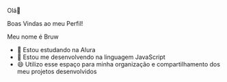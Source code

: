 Olá👋

Boas Vindas ao meu Perfil!

Meu nome é Bruw

- 🔭 Estou estudando na Alura
- 🌱 Estou me desenvolvendo na linguagem JavaScript
- 😄 Utilizo esse espaço para minha organização e compartilhamento dos meu projetos desenvolvidos


